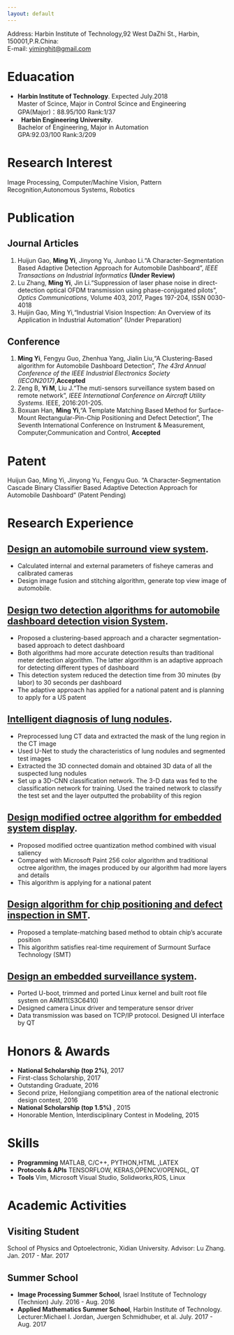 ```yaml
---
layout: default
---
```

Address: Harbin Institute of Technology,92 West DaZhi St., Harbin, 150001,P.R.China:     
E-mail:  <yiminghit@gmail.com>
# [](#header-1)Eduacation
*   **Harbin Institute of Technology**.&nbsp;Expected July.2018       
Master of Scince, Major in Control Scince and Engineering    
GPA(Major)：88.95/100 Rank:1/37
*   **Harbin Engineering University**.   
Bachelor of Engineering, Major in Automation     
GPA:92.03/100 Rank:3/209
# [](#header-2)Research Interest
Image Processing, Computer/Machine Vision, Pattern Recognition,Autonomous Systems, Robotics
# [](#header-2)Publication
## [](#header-2)Journal Articles
1. Huijun Gao, **Ming Yi**, Jinyong Yu, Junbao Li.“A Character-Segmentation Based Adaptive Detection Approach for Automobile Dashboard”, _IEEE Transactions on Industrial Informatics_ **(Under Review)**
2. Lu Zhang, **Ming Yi**, Jin Li.“Suppression of laser phase noise in direct-detection optical OFDM transmission
using phase-conjugated pilots”, _Optics Communications_, Volume 403, 2017, Pages 197-204, ISSN 0030-4018
3. Huijin Gao, Ming Yi,“Industrial Vision Inspection: An Overview of its Application in Industrial Automation”
(Under Preparation)
## [](#header-2)Conference
1. **Ming Yi**, Fengyu Guo, Zhenhua Yang, Jialin Liu,“A Clustering-Based algorithm for Automobile Dashboard
Detection”, _The 43rd Annual Conference of the IEEE Industrial Electronics Society (IECON2017)_,**Accepted**
2. Zeng B, **Yi M**, Liu J.“The muti-sensors surveillance system based on remote network”, _IEEE International
Conference on Aircraft Utility Systems._ IEEE, 2016:201-205.
3. Boxuan Han, **Ming Yi**,“A Template Matching Based Method for Surface-Mount Rectangular-Pin-Chip Positioning and Defect Detection”, The Seventh International Conference on Instrument & Measurement, Computer,Communication and Control, **Accepted**

# [](#header-2)Patent
Huijun Gao, Ming Yi, Jinyong Yu, Fengyu Guo. “A Character-Segmentation Cascade Binary Classifier Based
Adaptive Detection Approach for Automobile Dashboard” (Patent Pending)
# [](#header-2)Research Experience
## [](#header-2)[Design an automobile surround view system](https://github.com/yiminghit/yiminghit.github.com/blob/master/Surroundview.md).
*   Calculated internal and external parameters of fisheye cameras and calibrated cameras
*  Design image fusion and stitching algorithm, generate top view image of automobile.
## [](#header-2)[Design two detection algorithms for automobile dashboard detection vision System](https://github.com/yiminghit/yiminghit.github.com/blob/master/meterdetection.md).
*   Proposed a clustering-based approach and a character segmentation-based approach to detect dashboard
*   Both algorithms had more accurate detection results than traditional meter detection algorithm. The latter algorithm is an adaptive approach for detecting different types of dashboard
*  This detection system reduced the detection time from 30 minutes (by labor) to 30 seconds per dashboard
*  The adaptive approach has applied for a national patent and is planning to apply for a US patent
## [](#header-2)[Intelligent diagnosis of lung nodules](https://github.com/yiminghit/yiminghit.github.com/blob/master/IntelligentDiagnose.md).
* Preprocessed lung CT data and extracted the mask of the lung region in the CT image
* Used U-Net to study the characteristics of lung nodules and segmented test images
* Extracted the 3D connected domain and obtained 3D data of all the suspected lung nodules
* Set up a 3D-CNN classification network. The 3-D data was fed to the classification network for training. Used
the trained network to classify the test set and the layer outputted the probability of this region
## [](#header-2)[Design modified octree algorithm for embedded system display](https://github.com/yiminghit/yiminghit.github.com/blob/master/Octree.md).
* Proposed modified octree quantization method combined with visual saliency
* Compared with Microsoft Paint 256 color algorithm and traditional octree algorithm, the images produced by
our algorithm had more layers and details
* This algorithm is applying for a national patent
## [](#header-2)[Design algorithm for chip positioning and defect inspection in SMT](https://github.com/yiminghit/yiminghit.github.com/blob/master/SMT.md).
*  Proposed a template-matching based method to obtain chip’s accurate position
*  This algorithm satisfies real-time requirement of Surmount Surface Technology (SMT)
## [](#header-2)[Design an embedded surveillance system]().
*  Ported U-boot, trimmed and ported Linux kernel and built root file system on ARM11(S3C6410)
*  Designed camera Linux driver and temperature sensor driver
*  Data transmission was based on TCP/IP protocol. Designed UI interface by QT
# [](#header-2)Honors & Awards
* **National Scholarship (top 2%)**, 2017
* First-class Scholarship, 2017
* Outstanding Graduate, 2016
* Second prize, Heilongjiang competition area of the national electronic design contest, 2016
* **National Scholarship (top 1.5%)** , 2015
* Honorable Mention, Interdisciplinary Contest in Modeling, 2015


# [](#header-2)Skills
* **Programming** MATLAB, C/C++, PYTHON,HTML ,LATEX
* **Protocols & APIs** TENSORFLOW, KERAS,OPENCV/OPENGL, QT
* **Tools** Vim, Microsoft Visual Studio, Solidworks,ROS, Linux
# [](#header-2)Academic Activities
## [](#header-2)Visiting Student
School of Physics and Optoelectronic, Xidian University. Advisor: Lu Zhang. Jan. 2017 - Mar. 2017
## [](#header-2)Summer School
* **Image Processing Summer School**, Israel Institute of Technology (Technion) July. 2016 - Aug. 2016
* **Applied Mathematics Summer School**, Harbin Institute of Technology. Lecturer:Michael I. Jordan, Juergen
Schmidhuber, et al. July. 2017 - Aug. 2017


